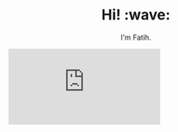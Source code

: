 <h1 align='center'> Hi! :wave:</h1>
<p align='center'>
I'm Fatih.
</p>
<embed src="https://wakatime.com/share/@8daa2588-292f-4f6b-89bc-4f7490aba0a3/bc6973a0-31db-45fa-8754-ca79ce87f563.svg"></embed>
